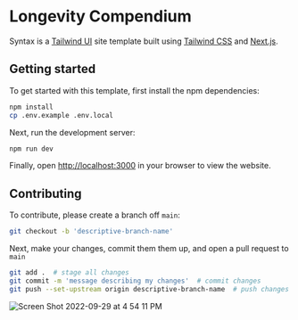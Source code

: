 # Longevity Compendium

Syntax is a [Tailwind UI](https://tailwindui.com) site template built using [Tailwind CSS](https://tailwindcss.com) and [Next.js](https://nextjs.org).

## Getting started

To get started with this template, first install the npm dependencies:

```bash
npm install
cp .env.example .env.local
```

Next, run the development server:

```bash
npm run dev
```

Finally, open [http://localhost:3000](http://localhost:3000) in your browser to view the website.

## Contributing

To contribute, please create a branch off `main`:

```bash
git checkout -b 'descriptive-branch-name'
```

Next, make your changes, commit them them up, and open a pull request to `main`

```bash
git add .  # stage all changes
git commit -m 'message describing my changes'  # commit changes
git push --set-upstream origin descriptive-branch-name  # push changes to remote
```

![Screen Shot 2022-09-29 at 4 54 11 PM](https://user-images.githubusercontent.com/20245409/193149530-e965f650-aaf7-4e0c-b602-cb1496ef0925.png)


